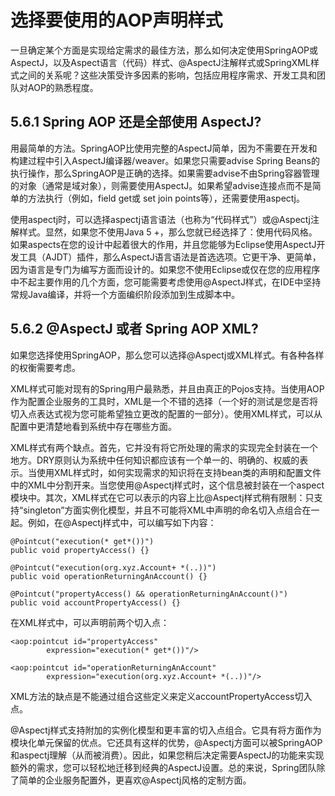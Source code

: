 # 选择要使用的AOP声明样式

一旦确定某个方面是实现给定需求的最佳方法，那么如何决定使用SpringAOP或AspectJ，以及Aspect语言（代码）样式、@AspectJ注解样式或SpringXML样式之间的关系呢？这些决策受许多因素的影响，包括应用程序需求、开发工具和团队对AOP的熟悉程度。

## 5.6.1 Spring AOP 还是全部使用 AspectJ?

用最简单的方法。SpringAOP比使用完整的AspectJ简单，因为不需要在开发和构建过程中引入AspectJ编译器/weaver。如果您只需要advise Spring Beans的执行操作，那么SpringAOP是正确的选择。如果需要advise不由Spring容器管理的对象（通常是域对象），则需要使用AspectJ。如果希望advise连接点而不是简单的方法执行（例如，field get或 set join points等），还需要使用aspectj。

使用aspectj时，可以选择aspectj语言语法（也称为“代码样式”）或@Aspectj注解样式。显然，如果您不使用Java 5 +，那么您就已经选择了：使用代码风格。如果aspects在您的设计中起着很大的作用，并且您能够为Eclipse使用AspectJ开发工具（AJDT）插件，那么AspectJ语言语法是首选选项。它更干净、更简单，因为语言是专门为编写方面而设计的。如果您不使用Eclipse或仅在您的应用程序中不起主要作用的几个方面，您可能需要考虑使用@AspectJ样式，在IDE中坚持常规Java编译，并将一个方面编织阶段添加到生成脚本中。

## 5.6.2 @AspectJ 或者 Spring AOP XML?

如果您选择使用SpringAOP，那么您可以选择@Aspectj或XML样式。有各种各样的权衡需要考虑。

XML样式可能对现有的Spring用户最熟悉，并且由真正的Pojos支持。当使用AOP作为配置企业服务的工具时，XML是一个不错的选择（一个好的测试是您是否将切入点表达式视为您可能希望独立更改的配置的一部分）。使用XML样式，可以从配置中更清楚地看到系统中存在哪些方面。

XML样式有两个缺点。首先，它并没有将它所处理的需求的实现完全封装在一个地方。DRY原则认为系统中任何知识都应该有一个单一的、明确的、权威的表示。当使用XML样式时，如何实现需求的知识将在支持bean类的声明和配置文件中的XML中分割开来。当您使用@Aspectj样式时，这个信息被封装在一个aspect模块中。其次，XML样式在它可以表示的内容上比@Aspectj样式稍有限制：只支持“singleton”方面实例化模型，并且不可能将XML中声明的命名切入点组合在一起。例如，在@Aspectj样式中，可以编写如下内容：

~~~
@Pointcut("execution(* get*())")
public void propertyAccess() {}

@Pointcut("execution(org.xyz.Account+ *(..))")
public void operationReturningAnAccount() {}

@Pointcut("propertyAccess() && operationReturningAnAccount()")
public void accountPropertyAccess() {}
~~~

在XML样式中，可以声明前两个切入点：

~~~
<aop:pointcut id="propertyAccess"
        expression="execution(* get*())"/>

<aop:pointcut id="operationReturningAnAccount"
        expression="execution(org.xyz.Account+ *(..))"/>
~~~

XML方法的缺点是不能通过组合这些定义来定义accountPropertyAccess切入点。

@Aspectj样式支持附加的实例化模型和更丰富的切入点组合。它具有将方面作为模块化单元保留的优点。它还具有这样的优势，@Aspectj方面可以被SpringAOP和aspectj理解（从而被消费）。因此，如果您稍后决定需要AspectJ的功能来实现额外的需求，您可以轻松地迁移到经典的AspectJ设置。总的来说，Spring团队除了简单的企业服务配置外，更喜欢@Aspectj风格的定制方面。


